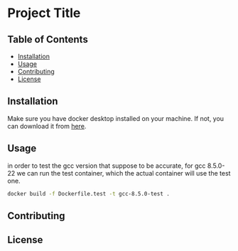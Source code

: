 # Project Title



## Table of Contents

- [Installation](#installation)
- [Usage](#usage)
- [Contributing](#contributing)
- [License](#license)

## Installation
Make sure you have docker desktop installed on your machine. If not, you can download it from [here](https://www.docker.com/products/docker-desktop).


## Usage

in order to test the gcc version that suppose to be accurate,
for gcc 8.5.0-22 we can run the test container, which the 
actual container will use the test one.

```bash
docker build -f Dockerfile.test -t gcc-8.5.0-test .
```


## Contributing



## License

